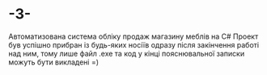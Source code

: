 # -3-
Автоматизована система обліку  продаж магазину меблів на C#
Проект був успішно прибран із будь-яких носіїв одразу після закінчення работі над ним, тому лише файл .exe та код у кінці пояснювальної записки можуть бути викладені =)
